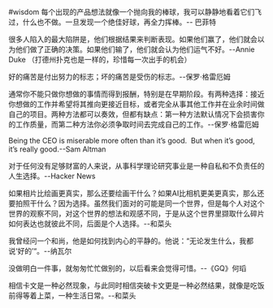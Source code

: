 #wisdom 
每个出现的产品想法就像一个抛向我的棒球，我可以静静地看着它们飞过，什么也不做。一旦发现一个绝佳好球，再全力挥棒。-- 巴菲特

很多人陷入的最大陷阱是，他们根据结果来判断表现。如果他们赢了，他们就会以为他们做了正确的决策。如果他们输了，他们就会认为他们运气不好。--Annie Duke
（打德州扑克也是一样的，珍惜每一次出手的机会）


好的痛苦是付出努力的标志；坏的痛苦是受伤的标志。--保罗·格雷厄姆

通常你不能只做你想做的事情而得到报酬，特别是在早期阶段。有两种选择：接近你想做的工作并希望将其推向更接近目标，或者完全从事其他工作并在业余时间做自己的项目。两种方法都可以奏效，但都有缺点：第一种方法默认情况下会损害你的工作质量，而第二种方法你必须争取时间去完成自己的工作。--保罗·格雷厄姆


Being the CEO is miserable more often than it’s good.  But when it’s good, it’s really good.--Sam Altman

对于任何没有足够财富的人来说，从事科学理论研究事业是一种自私和不负责任的人生选择。--Hacker News

如果相片比绘画更真实，那么还要绘画干什么？如果AI比相机更美更真实，那么还要拍照干什么？因为选择。虽然我们面对的可能是同一个世界，但是每个人对这个世界的观察不同，对这个世界的想法和观感不同，于是从这个世界里撷取什么碎片如何表达也就彼此不同，后面是个人选择。--和菜头


我曾经问一个和尚，他是如何找到内心的平静的。他说：“无论发生什么，我都说‘好的’“。--纳瓦尔

没做明白一件事，就匆匆忙忙做别的，以后看来会觉得可惜。--《GQ》何瑫

相信卡文是一种必然现象，与此同时相信突破卡文更是一种必然结果，就像是吃饭前得等着上菜，一种生活日常。--和菜头